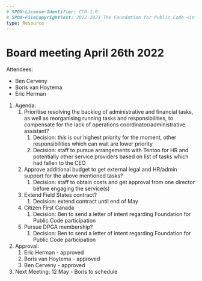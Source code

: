 ```yaml
---
# SPDX-License-Identifier: CC0-1.0
# SPDX-FileCopyrightText: 2022-2023 The Foundation for Public Code <info@publiccode.net>
type: Resource
---
```


# Board meeting April 26th 2022

Attendees:

* Ben Cerveny
* Boris van Hoytema
* Eric Herman

1. Agenda:
   1. Prioritise resolving the backlog of administrative and financial tasks, as well as reorganising running tasks and responsibilities, to compensate for the lack of operations coordinator/administrative assistant?
      1. Decision: this is our highest priority for the moment, other responsibilities which can wait are lower priority
      2. Decision: staff to pursue arrangements with Tentoo for HR and potentially other service providers based on list of tasks which had fallen to the CEO
   2. Approve additional budget to get external legal and HR/admin support for the above mentioned tasks?
      1. Decision: staff to obtain costs and get approval from one director before engaging the service(s)
   3. Extend Field States contract?
      1. Decision: extend contract until end of May
   4. Citizen First Canada
      1. Decision: Ben to send a letter of intent regarding Foundation for Public Code participation
   5. Pursue DPGA membership?
      1. Decision: Ben to send a letter of intent regarding Foundation for Public Code participation
2. Approval:
   1. Eric Herman - approved
   2. Boris van Hoytema - approved
   3. Ben Cerveny - approved
3. Next Meeting: 12 May - Boris to schedule
